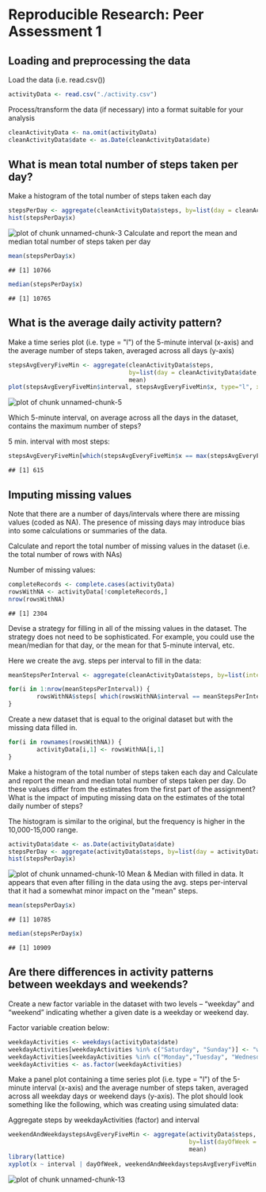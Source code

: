 # Reproducible Research: Peer Assessment 1


## Loading and preprocessing the data

Load the data (i.e. read.csv())

```r
activityData <- read.csv("./activity.csv")
```
Process/transform the data (if necessary) into a format suitable for your analysis

```r
cleanActivityData <- na.omit(activityData)
cleanActivityData$date <- as.Date(cleanActivityData$date)
```


## What is mean total number of steps taken per day?
Make a histogram of the total number of steps taken each day

```r
stepsPerDay <- aggregate(cleanActivityData$steps, by=list(day = cleanActivityData$date), sum)
hist(stepsPerDay$x)
```

![plot of chunk unnamed-chunk-3](figure/unnamed-chunk-3.png) 
Calculate and report the mean and median total number of steps taken per day

```r
mean(stepsPerDay$x)
```

```
## [1] 10766
```

```r
median(stepsPerDay$x)
```

```
## [1] 10765
```

## What is the average daily activity pattern?
Make a time series plot (i.e. type = "l") of the 5-minute interval (x-axis) and the average number of steps taken, averaged across all days (y-axis)

```r
stepsAvgEveryFiveMin <- aggregate(cleanActivityData$steps, 
                                  by=list(day = cleanActivityData$date, interval = cleanActivityData$interval),
                                  mean)
plot(stepsAvgEveryFiveMin$interval, stepsAvgEveryFiveMin$x, type="l", xlab = "5 minute interval", ylab = "avg. steps each day")
```

![plot of chunk unnamed-chunk-5](figure/unnamed-chunk-5.png) 

Which 5-minute interval, on average across all the days in the dataset, contains the maximum number of steps?

5 min. interval with most steps:

```r
stepsAvgEveryFiveMin[which(stepsAvgEveryFiveMin$x == max(stepsAvgEveryFiveMin$x)), 2]
```

```
## [1] 615
```

## Imputing missing values
Note that there are a number of days/intervals where there are missing values (coded as NA). The presence of missing days may introduce bias into some calculations or summaries of the data.

Calculate and report the total number of missing values in the dataset (i.e. the total number of rows with NAs)

Number of missing values:

```r
completeRecords <- complete.cases(activityData)
rowsWithNA <- activityData[!completeRecords,]
nrow(rowsWithNA)
```

```
## [1] 2304
```

Devise a strategy for filling in all of the missing values in the dataset. The strategy does not need to be sophisticated. For example, you could use the mean/median for that day, or the mean for that 5-minute interval, etc.

Here we create the avg. steps per interval to fill in the data:

```r
meanStepsPerInterval <- aggregate(cleanActivityData$steps, by=list(interval = cleanActivityData$interval), mean)

for(i in 1:nrow(meanStepsPerInterval)) {
        rowsWithNA$steps[ which(rowsWithNA$interval == meanStepsPerInterval[i,1]) ] <- ceiling(meanStepsPerInterval[i,2]) # round up, since you can't take half a step;)       
}
```

Create a new dataset that is equal to the original dataset but with the missing data filled in.

```r
for(i in rownames(rowsWithNA)) {
        activityData[i,1] <- rowsWithNA[i,1]             
}
```

Make a histogram of the total number of steps taken each day and Calculate and report the mean and median total number of steps taken per day. Do these values differ from the estimates from the first part of the assignment? What is the impact of imputing missing data on the estimates of the total daily number of steps?

The histogram is similar to the original, but the frequency is higher in the 10,000-15,000 range.

```r
activityData$date <- as.Date(activityData$date)
stepsPerDay <- aggregate(activityData$steps, by=list(day = activityData$date), sum)
hist(stepsPerDay$x)
```

![plot of chunk unnamed-chunk-10](figure/unnamed-chunk-10.png) 
Mean & Median with filled in data.  It appears that even after filling in the data using the avg. steps per-interval that it had a somewhat minor impact on the "mean" steps.

```r
mean(stepsPerDay$x)
```

```
## [1] 10785
```

```r
median(stepsPerDay$x)
```

```
## [1] 10909
```

## Are there differences in activity patterns between weekdays and weekends?

Create a new factor variable in the dataset with two levels – “weekday” and “weekend” indicating whether a given date is a weekday or weekend day.

Factor variable creation below:

```r
weekdayActivities <- weekdays(activityData$date)
weekdayActivities[weekdayActivities %in% c("Saturday", "Sunday")] <- "weekend"
weekdayActivities[weekdayActivities %in% c("Monday","Tuesday", "Wednesday", "Thursday", "Friday")] <- "weekday"
weekdayActivities <- as.factor(weekdayActivities)
```

Make a panel plot containing a time series plot (i.e. type = "l") of the 5-minute interval (x-axis) and the average number of steps taken, averaged across all weekday days or weekend days (y-axis). The plot should look something like the following, which was creating using simulated data:

Aggregate steps by weekdayActivities (factor) and interval

```r
weekendAndWeekdaystepsAvgEveryFiveMin <- aggregate(activityData$steps, 
                                                   by=list(dayOfWeek = weekdayActivities, interval = activityData$interval),
                                                   mean)
library(lattice)
xyplot(x ~ interval | dayOfWeek, weekendAndWeekdaystepsAvgEveryFiveMin, type="l", ylab = "Avg. number of steps")
```

![plot of chunk unnamed-chunk-13](figure/unnamed-chunk-13.png) 

